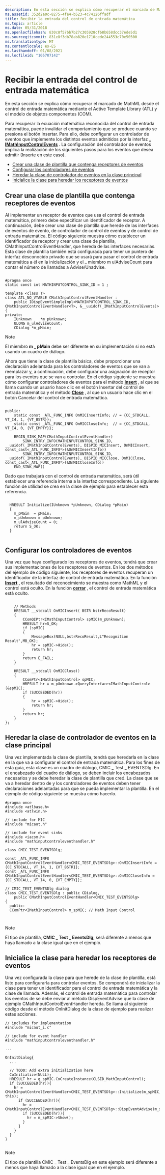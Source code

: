 ```yaml
---
description: En esta sección se explica cómo recuperar el marcado de MathML desde el control de entrada matemática mediante el Active Template Library (ATL) y el modelo de objetos componentes (COM).
ms.assetid: 352d2a0c-8275-4fe4-b523-4c74126ffadf
title: Recibir la entrada del control de entrada matemática
ms.topic: article
ms.date: 05/31/2018
ms.openlocfilehash: 830c8f57bb7b27c305928cf68b658dcc37ede5d1
ms.sourcegitcommit: 831e8f3db78ab820e1710cede244553c70e50500
ms.translationtype: MT
ms.contentlocale: es-ES
ms.lasthandoff: 01/08/2021
ms.locfileid: "105707142"
---
```

# <a name="receiving-input-from-the-math-input-control"></a>Recibir la entrada del control de entrada matemática

En esta sección se explica cómo recuperar el marcado de MathML desde el control de entrada matemática mediante el Active Template Library (ATL) y el modelo de objetos componentes (COM).

Para recuperar la ecuación matemática reconocida del control de entrada matemática, puede invalidar el comportamiento que se produce cuando se presiona el botón Insertar. Para ello, debe configurar un controlador de eventos que implemente los distintos eventos admitidos por la interfaz [**\_ IMathInputControlEvents**](/windows/win32/api/micaut/nn-micaut-_imathinputcontrolevents) . La configuración del controlador de eventos implica la realización de los siguientes pasos para los eventos que desea admitir (Inserte en este caso).

-   [Crear una clase de plantilla que contenga receptores de eventos](#create-a-template-class-that-contains-event-sinks)
-   [Configurar los controladores de eventos](#set-up-the-event-handlers)
-   [Heredar la clase de controlador de eventos en la clase principal](#inherit-the-event-handler-class-in-your-main-class)
-   [Inicialice la clase para heredar los receptores de eventos](#initialize-your-class-to-inherit-the-event-sinks)

## <a name="create-a-template-class-that-contains-event-sinks"></a>Crear una clase de plantilla que contenga receptores de eventos

Al implementar un receptor de eventos que usa el control de entrada matemática, primero debe especificar un identificador de receptor. A continuación, debe crear una clase de plantilla que herede de las interfaces de eventos de evento, de controlador de control de eventos y de control de entrada matemática. El código siguiente muestra cómo establecer un identificador de receptor y crear una clase de plantilla, CMathInputControlEventHandler, que hereda de las interfaces necesarias. Esta clase de plantilla también está configurada para tener un puntero de interfaz desconocido privado que se usará para pasar el control de entrada matemática a él en la inicialización y el \_ miembro m ulAdviseCount para contar el número de llamadas a Advise/Unadvise.


```
  
#pragma once
static const int MATHINPUTCONTROL_SINK_ID = 1 ;

template <class T>
class ATL_NO_VTABLE CMathInputControlEventHandler :
    public IDispEventSimpleImpl<MATHINPUTCONTROL_SINK_ID, CMathInputControlEventHandler<T>, &__uuidof(_IMathInputControlEvents)>
{
private:
    IUnknown    *m_pUnknown;
    ULONG m_ulAdviseCount;
    CDialog *m_pMain;

```



> [!Note]  
> El miembro **m \_ pMain** debe ser diferente en su implementación si no está usando un cuadro de diálogo.

 

Ahora que tiene la clase de plantilla básica, debe proporcionar una declaración adelantada para los controladores de eventos que se van a reemplazar y, a continuación, debe configurar una asignación de receptor para los eventos que se van a controlar. En el código siguiente se muestra cómo configurar controladores de eventos para el método [**Insert**](/previous-versions/windows/desktop/legacy/dd317352(v=vs.85)) , al que se llama cuando un usuario hace clic en el botón Insertar del control de entrada matemática y el método [**Close**](/previous-versions/windows/desktop/legacy/dd317351(v=vs.85)) , al que un usuario hace clic en el botón Cancelar del control de entrada matemática.


```
  
public:
    static const _ATL_FUNC_INFO OnMICInsertInfo; // = {CC_STDCALL, VT_I4, 1, {VT_BSTR}};
    static const _ATL_FUNC_INFO OnMICCloseInfo;  // = {CC_STDCALL, VT_I4, 0, {VT_EMPTY}};

    BEGIN_SINK_MAP(CMathInputControlEventHandler)
        SINK_ENTRY_INFO(MATHINPUTCONTROL_SINK_ID, __uuidof(_IMathInputControlEvents), DISPID_MICInsert, OnMICInsert, const_cast<_ATL_FUNC_INFO*>(&OnMICInsertInfo))
        SINK_ENTRY_INFO(MATHINPUTCONTROL_SINK_ID, __uuidof(_IMathInputControlEvents), DISPID_MICClose, OnMICClose, const_cast<_ATL_FUNC_INFO*>(&OnMICCloseInfo))  
    END_SINK_MAP()
```



Dado que trabajará con el control de entrada matemática, será útil establecer una referencia interna a la interfaz correspondiente. La siguiente función de utilidad se crea en la clase de ejemplo para establecer esta referencia.


```
    
  HRESULT Initialize(IUnknown *pUnknown, CDialog *pMain)
  {
    m_pMain  = pMain;
    m_pUnknown = pUnknown;
    m_ulAdviseCount = 0;
    return S_OK;
  }
  
```



## <a name="set-up-the-event-handlers"></a>Configurar los controladores de eventos

Una vez que haya configurado los receptores de eventos, tendrá que crear sus implementaciones de los receptores de eventos. En los dos métodos del ejemplo de código siguiente, los receptores de eventos recuperan un identificador de la interfaz de control de entrada matemática. En la función [**Insert**](/previous-versions/windows/desktop/legacy/dd317352(v=vs.85)) , el resultado del reconocimiento se muestra como MathML y el control está oculto. En la función [**cerrar**](/previous-versions/windows/desktop/legacy/dd317351(v=vs.85)) , el control de entrada matemática está oculto.


```
  
    // Methods
    HRESULT __stdcall OnMICInsert( BSTR bstrRecoResult)
    {
        CComQIPtr<IMathInputControl> spMIC(m_pUnknown);
        HRESULT hr=S_OK;
        if (spMIC)
        {           
            MessageBox(NULL,bstrRecoResult,L"Recognition Result",MB_OK);
            hr = spMIC->Hide();
            return hr;  
        }
        return E_FAIL;          
    }

    HRESULT __stdcall OnMICClose()
    {
        CComPtr<IMathInputControl> spMIC;
        HRESULT hr = m_pUnknown->QueryInterface<IMathInputControl>(&spMIC);
        if (SUCCEEDED(hr))
        {           
            hr = spMIC->Hide();
            return hr;  
        }
        return hr;                  
    }
};  
```



## <a name="inherit-the-event-handler-class-in-your-main-class"></a>Heredar la clase de controlador de eventos en la clase principal

Una vez implementada la clase de plantilla, tendrá que heredarla en la clase en la que va a configurar el control de entrada matemática. Para los fines de esta guía, esta clase es un cuadro de diálogo, CMIC \_ Test \_ EVENTSDlg. En el encabezado del cuadro de diálogo, se deben incluir los encabezados necesarios y se debe heredar la clase de plantilla que creó. La clase que se va a heredar dentro de y los controladores de eventos deben tener declaraciones adelantadas para que se pueda implementar la plantilla. En el ejemplo de código siguiente se muestra cómo hacerlo.


```
#pragma once
#include <atlbase.h>
#include <atlwin.h>

// include for MIC
#include "micaut.h"

// include for event sinks
#include <iacom.h>
#include "mathinputcontroleventhandler.h"

class CMIC_TEST_EVENTSDlg;

const _ATL_FUNC_INFO CMathInputControlEventHandler<CMIC_TEST_EVENTSDlg>::OnMICInsertInfo = {CC_STDCALL, VT_I4, 1, {VT_BSTR}};
const _ATL_FUNC_INFO CMathInputControlEventHandler<CMIC_TEST_EVENTSDlg>::OnMICCloseInfo = {CC_STDCALL, VT_I4, 0, {VT_EMPTY}};

// CMIC_TEST_EVENTSDlg dialog
class CMIC_TEST_EVENTSDlg : public CDialog,
    public CMathInputControlEventHandler<CMIC_TEST_EVENTSDlg>
{
  public:
  CComPtr<IMathInputControl> m_spMIC; // Math Input Control

  
```



> [!Note]  
> El tipo de plantilla, **CMIC \_ Test \_ EventsDlg**, será diferente a menos que haya llamado a la clase igual que en el ejemplo.

 

## <a name="initialize-your-class-to-inherit-the-event-sinks"></a>Inicialice la clase para heredar los receptores de eventos

Una vez configurada la clase para que herede de la clase de plantilla, está listo para configurarla para controlar eventos. Se compondrá de inicializar la clase para tener un identificador para el control de entrada matemática y la clase de llamada. Además, el control de entrada matemática para controlar los eventos de se debe enviar al método DispEventAdvise que la clase de ejemplo CMathInputControlEventHandler hereda. Se llama al siguiente código desde el método OnInitDialog de la clase de ejemplo para realizar estas acciones.


```
// includes for implementation
#include "micaut_i.c"

// include for event handler
#include "mathinputcontroleventhandler.h"

...

OnInitDialog{
  ...

  // TODO: Add extra initialization here
  CoInitialize(NULL);
  HRESULT hr = g_spMIC.CoCreateInstance(CLSID_MathInputControl);
  if (SUCCEEDED(hr)){
    hr = CMathInputControlEventHandler<CMIC_TEST_EVENTSDlg>::Initialize(m_spMIC, this);
      if (SUCCEEDED(hr)){
        hr = CMathInputControlEventHandler<CMIC_TEST_EVENTSDlg>::DispEventAdvise(m_spMIC);            
        if (SUCCEEDED(hr)){
          hr = m_spMIC->Show();  
        }
      }
    }
  }  
}
  
```



> [!Note]  
> El tipo de plantilla CMIC \_ Test \_ EventsDlg en este ejemplo será diferente a menos que haya llamado a la clase igual que en el ejemplo.

 

 

 
